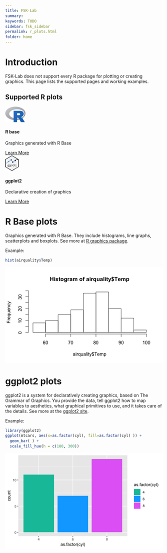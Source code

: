 ```yaml
---
title: FSK-Lab
summary: 
keywords: TODO
sidebar: fsk_sidebar
permalink: r_plots.html
folder: home
---
```


# Introduction
FSK-Lab does not support every R package for plotting or creating graphics. This page lists the supported pages and working examples.

<div class="row">
  <div class="col-lg-12">
    <h2 class="page-header">Supported R plots</h2>
  </div>

  <div class="col-md-3 col-sm-6">
    <div class="panel panel-default text-center">
      <div class="panel-heading">
        <img src="assets/R_logo64.png">
      </div>
      <div class="panel-body">
        <h4>R base</h4>
        <p>Graphics generated with R Base</p>
        <a href="#r-base-plots" class="btn btn-primary">Learn More</a>
      </div>
    </div>
  </div>

  <div class="col-md-3 col-sm-6">
    <div class="panel panel-default text-center">
      <div class="panel-heading">
        <img src="assets/ggplot2.png">
      </div>
      <div class="panel-body">
        <h4>ggplot2</h4>
        <p>Declarative creation of graphics</p>
        <a href="#ggplot2-plots" class="btn btn-primary">Learn More</a>
      </div>
    </div>
  </div>
</div>

# R Base plots
Graphics generated with R Base. They include histograms, line graphs, scatterplots and boxplots. See more at [R graphics package].

Example:

```R
hist(airquality$Temp)
```

![](assets/plot/example_rbase.png)

# ggplot2 plots
ggplot2 is a system for declaratively creating graphics, based on The Grammar of Graphics. You provide the data, tell ggplot2 how to map variables to aesthetics, what graphical primitives to use, and it takes care of the details. See more at the [ggplot2 site].

Example:

```R
library(ggplot2)
ggplot(mtcars, aes(x=as.factor(cyl), fill=as.factor(cyl) )) +
  geom_bar( ) +
  scale_fill_hue(h = c(180, 300))
```

![](assets/plot/example_ggplot2.png)


[R graphics package]: https://stat.ethz.ch/R-manual/R-devel/library/graphics/html/00Index.html
[ggplot2 site]: https://ggplot2.tidyverse.org
